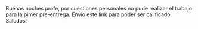 Buenas noches profe, por cuestiones personales no pude realizar el trabajo para la pimer pre-entrega. Envío este link para poder ser calificado. Saludos!
